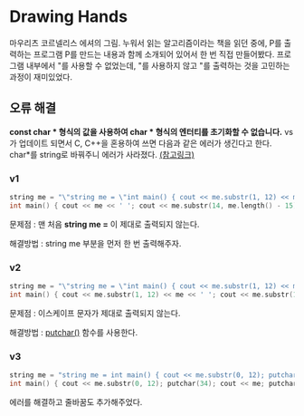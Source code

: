 # Drawing Hands
마우리츠 코르넬리스 에셔의 그림. 누워서 읽는 알고리즘이라는 책을 읽던 중에, P를 출력하는 프로그램 P를 만드는 내용과 함께 소개되어 있어서 한 번 직접 만들어봤다. 프로그램 내부에서 "를 사용할 수 없었는데, "를 사용하지 않고 "를 출력하는 것을 고민하는 과정이 재미있었다.


## 오류 해결
**const char * 형식의 값을 사용하여 char * 형식의 엔터티를 초기화할 수 없습니다.**
vs가 업데이트 되면서 C, C++을 혼용하여 쓰면 다음과 같은 에러가 생긴다고 한다.
char*를 string로 바꿔주니 에러가 사라졌다. [(참고링크)](https://siriusp.tistory.com/284)

### v1
```c++
string me = "\"string me = \"int main() { cout << me.substr(1, 12) << me << ' '; cout << me.substr(14, me.length() - 15); return 0; }\"";
int main() { cout << me << ' '; cout << me.substr(14, me.length() - 15); return 0; }
```

문제점 : 맨 처음 **string me =** 이 제대로 출력되지 않는다.

해결방법 : string me 부분을 먼저 한 번 출력해주자.


### v2
```c++
string me = "\"string me = \"int main() { cout << me.substr(1, 12) << me << ' '; cout << me.substr(14, me.length() - 15); return 0; }\"";
int main() { cout << me.substr(1, 12) << me << ' '; cout << me.substr(14, me.length() - 15); return 0; }
```

문제점 : 이스케이프 문자가 제대로 출력되지 않는다.

해결방법 : [putchar()](https://www.programiz.com/cpp-programming/library-function/cstdio/putchar) 함수를 사용한다.


### v3
```c++
string me = "string me = int main() { cout << me.substr(0, 12); putchar(34); cout << me; putchar(34); cout << ';' << endl << me.substr(12, me.length() - 12) << endl; return 0; }";
int main() { cout << me.substr(0, 12); putchar(34); cout << me; putchar(34); cout << ';' << endl << me.substr(12, me.length() - 12) << endl; return 0; }
```
에러를 해결하고 줄바꿈도 추가해주었다.

